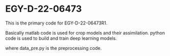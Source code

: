 # EGY-D-22-06473

This is the primary code for EGY-D-22-06473R1.

Basically matlab code is used for crop models and their assimilation. python code is used to build and train deep learning models.

where data_pre.py is the preprocessing code.
